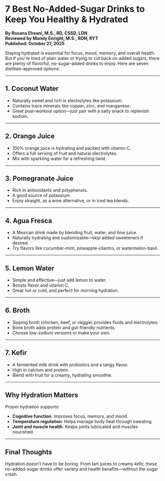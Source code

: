 # 7 Best No-Added-Sugar Drinks to Keep You Healthy & Hydrated

**By Roxana Ehsani, M.S., RD, CSSD, LDN**  
**Reviewed by Mandy Enright, M.S., RDN, RYT**  
**Published: October 27, 2025**

Staying hydrated is essential for focus, mood, memory, and overall health. But if you're tired of plain water or trying to cut back on added sugars, there are plenty of flavorful, no-sugar-added drinks to enjoy. Here are seven dietitian-approved options:

---

## 1. Coconut Water
- Naturally sweet and rich in electrolytes like potassium.
- Contains trace minerals like copper, zinc, and manganese.
- Great post-workout option—just pair with a salty snack to replenish sodium.

---

## 2. Orange Juice
- 100% orange juice is hydrating and packed with vitamin C.
- Offers a full serving of fruit and natural electrolytes.
- Mix with sparkling water for a refreshing twist.

---

## 3. Pomegranate Juice
- Rich in antioxidants and polyphenols.
- A good source of potassium.
- Enjoy straight, as a wine alternative, or in iced tea blends.

---

## 4. Agua Fresca
- A Mexican drink made by blending fruit, water, and lime juice.
- Naturally hydrating and customizable—skip added sweeteners if desired.
- Try flavors like cucumber-mint, pineapple-cilantro, or watermelon-basil.

---

## 5. Lemon Water
- Simple and effective—just add lemon to water.
- Boosts flavor and vitamin C.
- Great hot or cold, and perfect for morning hydration.

---

## 6. Broth
- Sipping broth (chicken, beef, or veggie) provides fluids and electrolytes.
- Bone broth adds protein and gut-friendly nutrients.
- Choose low-sodium versions or make your own.

---

## 7. Kefir
- A fermented milk drink with probiotics and a tangy flavor.
- High in calcium and protein.
- Blend with fruit for a creamy, hydrating smoothie.

---

## Why Hydration Matters
Proper hydration supports:
- **Cognitive function**: Improves focus, memory, and mood.
- **Temperature regulation**: Helps manage body heat through sweating.
- **Joint and muscle health**: Keeps joints lubricated and muscles nourished.

---

## Final Thoughts
Hydration doesn’t have to be boring. From tart juices to creamy kefir, these no-added-sugar drinks offer variety and health benefits—without the sugar crash.
